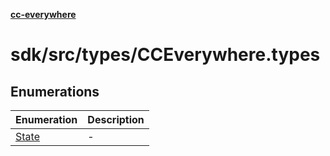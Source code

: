 [**cc-everywhere**](../../../../index.md)

<HorizontalLine />

# sdk/src/types/CCEverywhere.types

## Enumerations

| Enumeration | Description |
| ------ | ------ |
| [State](enumerations/state.md) | - |
